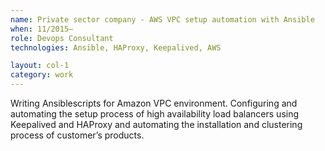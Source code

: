 ```yaml
---
name: Private sector company - AWS VPC setup automation with Ansible
when: 11/2015–
role: Devops Consultant
technologies: Ansible, HAProxy, Keepalived, AWS

layout: col-1
category: work
---
```


Writing Ansible­scripts for Amazon VPC environment. Configuring and
automating the setup process of high availability load balancers using 
Keepalived and HAProxy and automating the installation and clustering 
process of customer’s products.
